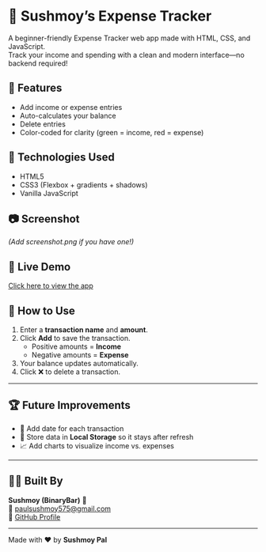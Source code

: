 # 💸 Sushmoy’s Expense Tracker

A beginner-friendly Expense Tracker web app made with HTML, CSS, and JavaScript.  
Track your income and spending with a clean and modern interface—no backend required!

## 🚀 Features
- Add income or expense entries
- Auto-calculates your balance
- Delete entries
- Color-coded for clarity (green = income, red = expense)

## 📁 Technologies Used
- HTML5
- CSS3 (Flexbox + gradients + shadows)
- Vanilla JavaScript

## 📷 Screenshot  
*(Add screenshot.png if you have one!)*

## 🚀 Live Demo  
[Click here to view the app](https://binarybar.github.io/expense-tracker/)


## 📌 How to Use  

1. Enter a **transaction name** and **amount**.  
2. Click **Add** to save the transaction.  
   - Positive amounts = **Income**  
   - Negative amounts = **Expense**  
3. Your balance updates automatically.  
4. Click ❌ to delete a transaction.  

---

## 🏆 Future Improvements  

- 📅 Add date for each transaction  
- 💾 Store data in **Local Storage** so it stays after refresh  
- 📈 Add charts to visualize income vs. expenses  

---

## 👨‍💻 Built By  

**Sushmoy (BinaryBar)** 🚀  
📧 [paulsushmoy575@gmail.com](mailto:paulsushmoy575@gmail.com)  
🔗 [GitHub Profile](https://github.com/BinaryBar)  


---

Made with ❤️ by **Sushmoy Pal**



